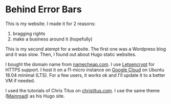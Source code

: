 # Behind Error Bars

This is my website. I made it for 2 reasons:

1. bragging rights
2. make a business around it (hopefully)

This is my second atempt for a website. The first one was a Wordpress blog and it was slow. Then, I found out about Hugo static websites.

I bought the domain name from [namecheap.com](https://www.namecheap.com). I use [Letsencrypt](https://letsencrypt.org/) for HTTPS support. I host it on a f1-micro instance on [Google Cloud](https://console.cloud.google.com) on Ubuntu 18.04 minimal (LTS). For a few users, it works ok and I'll update it to a better VM if needed. 

I used the tutorials of Chris Titus on [christitus.com](https://www.christitus.com/). I use the same theme ([Mainroad](https://themes.gohugo.io/mainroad/)) as his Hugo site.

